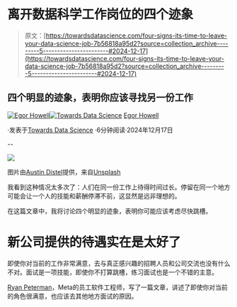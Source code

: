 # 离开数据科学工作岗位的四个迹象

> 原文：[https://towardsdatascience.com/four-signs-its-time-to-leave-your-data-science-job-7b56818a95d2?source=collection_archive---------5-----------------------#2024-12-17](https://towardsdatascience.com/four-signs-its-time-to-leave-your-data-science-job-7b56818a95d2?source=collection_archive---------5-----------------------#2024-12-17)

## 四个明显的迹象，表明你应该寻找另一份工作

[](https://medium.com/@egorhowell?source=post_page---byline--7b56818a95d2--------------------------------)[![Egor Howell](../Images/1f796e828f1625440467d01dcc3e40cd.png)](https://medium.com/@egorhowell?source=post_page---byline--7b56818a95d2--------------------------------)[](https://towardsdatascience.com/?source=post_page---byline--7b56818a95d2--------------------------------)[![Towards Data Science](../Images/a6ff2676ffcc0c7aad8aaf1d79379785.png)](https://towardsdatascience.com/?source=post_page---byline--7b56818a95d2--------------------------------) [Egor Howell](https://medium.com/@egorhowell?source=post_page---byline--7b56818a95d2--------------------------------)

·发表于[Towards Data Science](https://towardsdatascience.com/?source=post_page---byline--7b56818a95d2--------------------------------) ·6分钟阅读·2024年12月17日

--

![](../Images/a7e791bf4ea376f9faea6d49eed55da4.png)

图片由[Austin Distel](https://unsplash.com/@austindistel?utm_source=medium&utm_medium=referral)提供，来自[Unsplash](https://unsplash.com/?utm_source=medium&utm_medium=referral)

我看到这种情况太多次了：人们在同一份工作上待得时间过长。停留在同一个地方可能会让一个人的技能和薪酬停滞不前，这显然是远非理想的。

在这篇文章中，我将讨论四个明显的迹象，表明你可能应该考虑尽快跳槽。

# 新公司提供的待遇实在是太好了

即使你对当前的工作非常满意，去与真正感兴趣的招聘人员和公司交流也没有什么不对。面试是一项技能，即使你不打算跳槽，练习面试也是一个不错的主意。

[Ryan Peterman](https://www.developing.dev/about)，Meta的员工软件工程师，写了一篇文章，讲述了即使你对当前的角色很满意，也应该去其他地方面试的原因。
